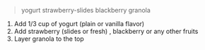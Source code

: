 > yogurt strawberry-slides blackberry granola

1. Add 1/3 cup of yogurt (plain or vanilla flavor)
2. Add strawberry (slides or fresh) , blackberry or any other fruits
3. Layer granola to the top